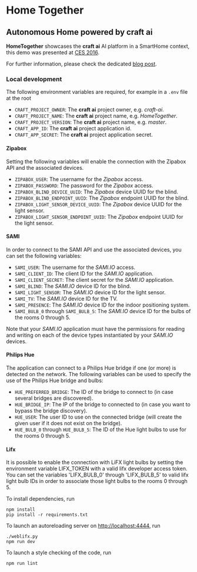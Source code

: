 # Home Together #
## Autonomous Home powered by **craft ai** ##

**HomeTogether** showcases the **craft ai** AI platform in a SmartHome context,
this demo was presented at [CES 2016](http://www.craft.ai/blog/home-together-a-ces-demo/).

For further information, please check the dedicated [blog post](http://www.craft.ai/blog/home-together-hands-on/).

### Local development ###

The following environment variables are required, for example in a `.env` file at the root

- `CRAFT_PROJECT_OWNER`: The **craft ai** project owner, e.g. _craft-ai_.
- `CRAFT_PROJECT_NAME`: The **craft ai** project name, e.g. _HomeTogether_.
- `CRAFT_PROJECT_VERSION`: The **craft ai** project name, e.g. _master_.
- `CRAFT_APP_ID`: The **craft ai** project application id.
- `CRAFT_APP_SECRET`: The **craft ai** project application secret.

#### Zipabox ####

Setting the following variables will enable the connection with the Zipabox API and the associated devices.

- `ZIPABOX_USER`: The username for the _Zipabox_ access.
- `ZIPABOX_PASSWORD`: The password for the _Zipabox_ access.
- `ZIPABOX_BLIND_DEVICE_UUID`: The _Zipabox_ device UUID for the blind.
- `ZIPABOX_BLIND_ENDPOINT_UUID`: The _Zipabox_ endpoint UUID for the blind.
- `ZIPABOX_LIGHT_SENSOR_DEVICE_UUID`: The _Zipabox_ device UUID for the light sensor.
- `ZIPABOX_LIGHT_SENSOR_ENDPOINT_UUID`: The _Zipabox_ endpoint UUID for the light sensor.

#### SAMI ####

In order to connect to the SAMI API and use the associated devices, you can set the following variables:

- `SAMI_USER`: The username for the _SAMI.IO_ access.
- `SAMI_CLIENT_ID`: The client ID for the _SAMI.IO_ application.
- `SAMI_CLIENT_SECRET`: The client secret for the _SAMI.IO_ application.
- `SAMI_BLIND`: The _SAMI.IO_ device ID for the blind.
- `SAMI_LIGHT_SENSOR`: The _SAMI.IO_ device ID for the light sensor.
- `SAMI_TV`: The _SAMI.IO_ device ID for the TV.
- `SAMI_PRESENCE`: The _SAMI.IO_ device ID for the indoor positioning system.
- `SAMI_BULB_0` through `SAMI_BULB_5`: The _SAMI.IO_ device ID for the bulbs of the rooms 0 through 5.

Note that your _SAMI.IO_ application must have the permissions for reading and writing on each of the device types instantiated by your _SAMI.IO_ devices.

#### Philips Hue ####

The application can connect to a Philips Hue bridge if one (or more) is detected on the network.
The following variables can be used to specify the use of the Philips Hue bridge and bulbs:

- `HUE_PREFERRED_BRIDGE`: The ID of the bridge to connect to (in case several bridges are discovered).
- `HUE_BRIDGE_IP`: The IP of the bridge to connected to (in case you want to bypass the bridge discovery).
- `HUE_USER`: The user ID to use on the connected bridge (will create the given user if it does not exist on the bridge).
- `HUE_BULB_0` through `HUE_BULB_5`: The ID of the Hue light bulbs to use for the rooms 0 through 5.

#### Lifx ####

It is possible to enable the connection with LiFX light bulbs by setting the environment variable LIFX_TOKEN with a valid lifx developer access token.
You can set the variables 'LIFX_BULB_0' through 'LIFX_BULB_5' to valid lifx light bulb IDs in order to associate those light bulbs to the rooms 0 through 5.

To install dependencies, run

    npm install
    pip install -r requirements.txt

To launch an autoreloading server on <http://localhost:4444>, run

    ./weblifx.py
    npm run dev

To launch a style checking of the code, run

    npm run lint
